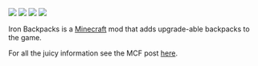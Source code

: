 ![](https://github.com/gr8pefish/IronBackpacks/blob/master-1.7.10/src/main/resources/assets/ironbackpacks/textures/items/backpack_basic.png) ![](https://github.com/gr8pefish/IronBackpacks/blob/master-1.7.10/src/main/resources/assets/ironbackpacks/textures/items/backpack_iron.png) ![](https://github.com/gr8pefish/IronBackpacks/blob/master-1.7.10/src/main/resources/assets/ironbackpacks/textures/items/backpack_gold.png) ![](https://github.com/gr8pefish/IronBackpacks/blob/master-1.7.10/src/main/resources/assets/ironbackpacks/textures/items/backpack_diamond.png)

Iron Backpacks is a [Minecraft](https://minecraft.net/) mod that adds upgrade-able backpacks to the game.

For all the juicy information see the MCF post [here](http://www.minecraftforum.net/forums/mapping-and-modding/minecraft-mods/2331340-iron-backpacks).






